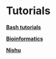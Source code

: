 # Tutorials

**[Bash tutorials](bash.md)**

**[Bioinformatics](bioinformatics.md)** 

**[Nishu](nishu.md)**